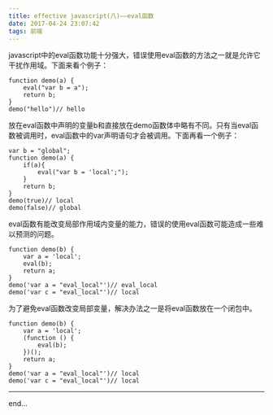 ```yaml
---
title: effective javascript(八)——eval函数
date: 2017-04-24 23:07:42
tags: 前端
---
```

javascript中的eval函数功能十分强大，错误使用eval函数的方法之一就是允许它干扰作用域。下面来看个例子：

<!-- more -->

```
function demo(a) {
    eval("var b = a");
    return b;
}
demo("hello")// hello
```
放在eval函数中声明的变量b和直接放在demo函数体中略有不同。只有当eval函数被调用时，eval函数中的var声明语句才会被调用。下面再看一个例子：

```
var b = "global";
function demo(a) {
    if(a){
        eval("var b = 'local';");
    }
    return b;
}
demo(true)// local
demo(false)// global
```
eval函数有能改变局部作用域内变量的能力，错误的使用eval函数可能造成一些难以预测的问题。

```
function demo(b) {
    var a = 'local';
    eval(b);
    return a;
}
demo('var a = "eval_local"')// eval_local
demo('var c = "eval_local"')// local
```
为了避免eval函数改变局部变量，解决办法之一是将eval函数放在一个闭包中。

```
function demo(b) {
    var a = 'local';
    (function () {
        eval(b);
    })();
    return a;
}
demo('var a = "eval_local"')// local
demo('var c = "eval_local"')// local
```


----------
end...
